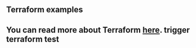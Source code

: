 ## Terraform examples

You can read more about Terraform [here](https://www.terraform.io/).
trigger terraform test
---




